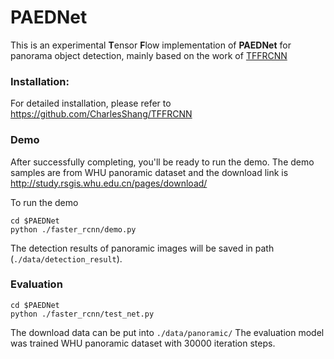 # PAEDNet

This is an experimental **T**ensor **F**low implementation of **PAEDNet** for panorama object detection, mainly based on the work of [TFFRCNN](https://github.com/CharlesShang/TFFRCNN) 

### Installation: 
For detailed installation, please refer to https://github.com/CharlesShang/TFFRCNN

### Demo

After successfully completing, you'll be ready to run the demo.
The demo samples are from WHU panoramic dataset and the download link is http://study.rsgis.whu.edu.cn/pages/download/

To run the demo
```Shell
cd $PAEDNet
python ./faster_rcnn/demo.py
```
The detection results of panoramic images will be saved in path (`./data/detection_result`).

### Evaluation
```Shell
cd $PAEDNet
python ./faster_rcnn/test_net.py
```
The download data can be put into `./data/panoramic/`
The evaluation model was trained WHU panoramic dataset with 30000 iteration steps.




